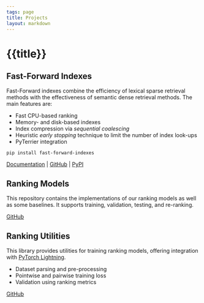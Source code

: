 ```yaml
---
tags: page
title: Projects
layout: markdown
---
```


# {{title}}

## Fast-Forward Indexes

Fast-Forward indexes combine the efficiency of lexical sparse retrieval methods with the effectiveness of semantic dense retrieval methods. The main features are:

- Fast CPU-based ranking
- Memory- and disk-based indexes
- Index compression via _sequential coalescing_
- Heuristic _early stopping_ technique to limit the number of index look-ups
- PyTerrier integration

```
pip install fast-forward-indexes
```

[Documentation](https://mrjleo.github.io/fast-forward-indexes/docs) | [GitHub](https://github.com/mrjleo/fast-forward-indexes) | [PyPI](https://pypi.org/project/fast-forward-indexes/)

## Ranking Models

This repository contains the implementations of our ranking models as well as some baselines. It supports training, validation, testing, and re-ranking.

[GitHub](https://github.com/mrjleo/ranking-models)

## Ranking Utilities

This library provides utilities for training ranking models, offering integration with [PyTorch Lightning](https://www.pytorchlightning.ai/).

- Dataset parsing and pre-processing
- Pointwise and pairwise training loss
- Validation using ranking metrics

[GitHub](https://github.com/mrjleo/ranking-utils)
